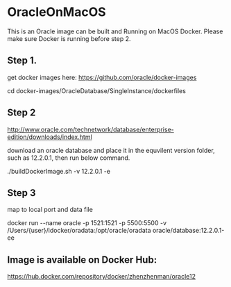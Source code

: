 # OracleOnMacOS
 This is an Oracle image can be built and Running on MacOS Docker.
 Please make sure Docker is running before step 2.
 ## Step 1.
 get docker images here:
 https://github.com/oracle/docker-images
 
 cd docker-images/OracleDatabase/SingleInstance/dockerfiles

 ## Step 2
 http://www.oracle.com/technetwork/database/enterprise-edition/downloads/index.html
 
 download an oracle database and place it in the equvilent version folder, such as 12.2.0.1, then run below command.

./buildDockerImage.sh -v 12.2.0.1 -e

 ## Step 3
map to local port and data file

docker run --name oracle -p 1521:1521 -p 5500:5500 -v /Users/{user}/idocker/oradata:/opt/oracle/oradata oracle/database:12.2.0.1-ee

## Image is available on Docker Hub:
https://hub.docker.com/repository/docker/zhenzhenman/oracle12
